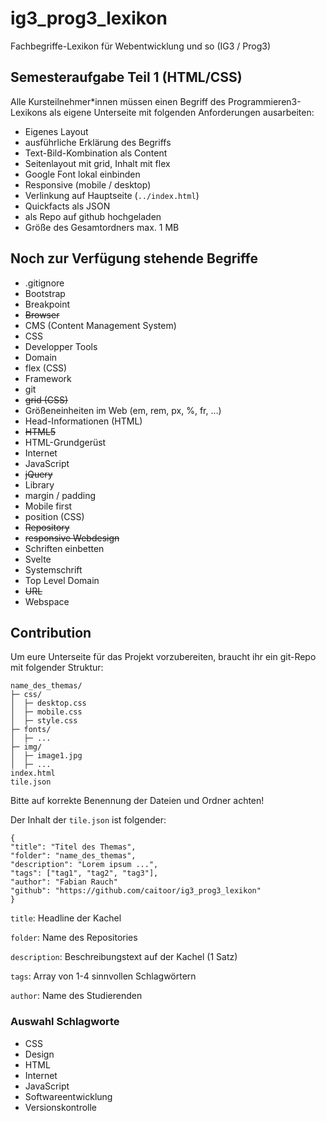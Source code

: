 # ig3_prog3_lexikon
Fachbegriffe-Lexikon für Webentwicklung und so (IG3 / Prog3)

## Semesteraufgabe Teil 1 (HTML/CSS)
Alle Kursteilnehmer*innen müssen einen Begriff des Programmieren3-Lexikons als eigene Unterseite mit folgenden Anforderungen ausarbeiten:

- Eigenes Layout
- ausführliche Erklärung des Begriffs
- Text-Bild-Kombination als Content
- Seitenlayout mit grid, Inhalt mit flex
- Google Font lokal einbinden 
- Responsive (mobile / desktop)
- Verlinkung auf Hauptseite (`../index.html`)
- Quickfacts als JSON
- als Repo auf github hochgeladen
- Größe des Gesamtordners max. 1 MB

## Noch zur Verfügung stehende Begriffe
* .gitignore
* Bootstrap
* Breakpoint
* ~~Browser~~
* CMS (Content Management System)
* CSS
* Developper Tools
* Domain
* flex (CSS)
* Framework
* git
* ~~grid (CSS)~~
* Größeneinheiten im Web (em, rem, px, %, fr, …)
* Head-Informationen (HTML)
* ~~HTML5~~
* HTML-Grundgerüst
* Internet
* JavaScript
* ~~jQuery~~
* Library
* margin / padding
* Mobile first
* position (CSS)
* ~~Repository~~
* ~~responsive Webdesign~~
* Schriften einbetten
* Svelte
* Systemschrift
* Top Level Domain
* ~~URL~~
* Webspace

## Contribution
Um eure Unterseite für das Projekt vorzubereiten, braucht ihr ein git-Repo mit folgender Struktur:

```
name_des_themas/
├─ css/
│  ├─ desktop.css
│  ├─ mobile.css
│  ├─ style.css
├─ fonts/
│  ├─ ...
├─ img/
│  ├─ image1.jpg
│  ├─ ...
index.html
tile.json
```

Bitte auf korrekte Benennung der Dateien und Ordner achten!

Der Inhalt der `tile.json` ist folgender:
```
{
"title": "Titel des Themas",
"folder": "name_des_themas",
"description": "Lorem ipsum ...",
"tags": ["tag1", "tag2", "tag3"],
"author": "Fabian Rauch"
"github": "https://github.com/caitoor/ig3_prog3_lexikon"
}
```
`title`: Headline der Kachel

`folder`: Name des Repositories

`description`: Beschreibungstext auf der Kachel (1 Satz)

`tags`: Array von 1-4 sinnvollen Schlagwörtern

`author`: Name des Studierenden

### Auswahl Schlagworte

- CSS
- Design
- HTML
- Internet
- JavaScript
- Softwareentwicklung
- Versionskontrolle
